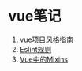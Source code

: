 # vue笔记

1.  [vue项目风格指南](https://cn.vuejs.org/v2/style-guide/)
2.  [Eslint规则](https://cloud.tencent.com/developer/chapter/12617)
3.  [Vue中的Mixins](https://github.com/N0ns/Study-Storage/issues/27)
